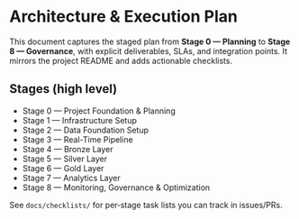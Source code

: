 # Architecture & Execution Plan

This document captures the staged plan from **Stage 0 — Planning** to **Stage 8 — Governance**, with explicit
deliverables, SLAs, and integration points. It mirrors the project README and adds actionable checklists.

## Stages (high level)
- Stage 0 — Project Foundation & Planning
- Stage 1 — Infrastructure Setup
- Stage 2 — Data Foundation Setup
- Stage 3 — Real-Time Pipeline
- Stage 4 — Bronze Layer
- Stage 5 — Silver Layer
- Stage 6 — Gold Layer
- Stage 7 — Analytics Layer
- Stage 8 — Monitoring, Governance & Optimization

See `docs/checklists/` for per‑stage task lists you can track in issues/PRs.
